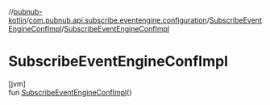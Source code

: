 //[pubnub-kotlin](../../../index.md)/[com.pubnub.api.subscribe.eventengine.configuration](../index.md)/[SubscribeEventEngineConfImpl](index.md)/[SubscribeEventEngineConfImpl](-subscribe-event-engine-conf-impl.md)

# SubscribeEventEngineConfImpl

[jvm]\
fun [SubscribeEventEngineConfImpl](-subscribe-event-engine-conf-impl.md)()
